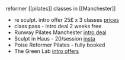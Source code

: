 reformer [[pilates]] classes in [[Manchester]]
- re sculpt. intro offer 25£ x 3 classes [prices](https://resculptstudios.co.uk/?utm_source=ConfidentialGuides.com&utm_medium=Gyms&utm_campaign=Re%3ASculpt+Studios&utm_content=WEBSITE#prices)
- class pass - intro deal 2 weeks free
- Runway Pilates Manchester [intro deal](https://runwaypilates.com/first-timers/)
- Sculpt in Haus - 20/session [insta](https://www.instagram.com/sculptinhauspilates/?hl=en)
- Poise Reformer Pilates - fully booked
- The Green Lab [intro offers](https://www.thehealthlabnq.com/pricingoptions)
